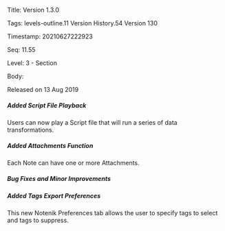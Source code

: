 Title:  Version 1.3.0

Tags:   levels-outline.11 Version History.54 Version 130

Timestamp: 20210627222923

Seq:    11.55

Level:  3 - Section

Body: 

Released on 13 Aug 2019
 
##### Added Script File Playback

Users can now play a Script file that will run a series of data transformations. 

 
##### Added Attachments Function

Each Note can have one or more Attachments. 

 
##### Bug Fixes and Minor Improvements


 
##### Added Tags Export Preferences

This new Notenik Preferences tab allows the user to specify tags to select and tags to suppress.
